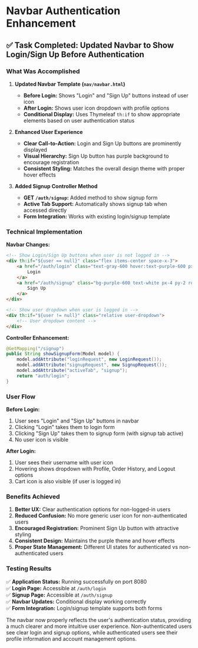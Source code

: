# Navbar Authentication Enhancement

## ✅ Task Completed: Updated Navbar to Show Login/Sign Up Before Authentication

### What Was Accomplished

1. **Updated Navbar Template (`nav/navbar.html`)**
   - **Before Login:** Shows "Login" and "Sign Up" buttons instead of user icon
   - **After Login:** Shows user icon dropdown with profile options
   - **Conditional Display:** Uses Thymeleaf `th:if` to show appropriate elements based on user authentication status

2. **Enhanced User Experience**
   - **Clear Call-to-Action:** Login and Sign Up buttons are prominently displayed
   - **Visual Hierarchy:** Sign Up button has purple background to encourage registration
   - **Consistent Styling:** Matches the overall design theme with proper hover effects

3. **Added Signup Controller Method**
   - **GET `/auth/signup`:** Added method to show signup form
   - **Active Tab Support:** Automatically shows signup tab when accessed directly
   - **Form Integration:** Works with existing login/signup template

### Technical Implementation

**Navbar Changes:**
```html
<!-- Show Login/Sign Up buttons when user is not logged in -->
<div th:if="${user == null}" class="flex items-center space-x-3">
    <a href="/auth/login" class="text-gray-600 hover:text-purple-600 px-3 py-2 rounded-lg hover:bg-purple-50">
        Login
    </a>
    <a href="/auth/signup" class="bg-purple-600 text-white px-4 py-2 rounded-lg hover:bg-purple-700">
        Sign Up
    </a>
</div>

<!-- Show user dropdown when user is logged in -->
<div th:if="${user != null}" class="relative user-dropdown">
    <!-- User dropdown content -->
</div>
```

**Controller Enhancement:**
```java
@GetMapping("/signup")
public String showSignupForm(Model model) {
    model.addAttribute("loginRequest", new LoginRequest());
    model.addAttribute("signupRequest", new SignupRequest());
    model.addAttribute("activeTab", "signup");
    return "auth/login";
}
```

### User Flow

**Before Login:**
1. User sees "Login" and "Sign Up" buttons in navbar
2. Clicking "Login" takes them to login form
3. Clicking "Sign Up" takes them to signup form (with signup tab active)
4. No user icon is visible

**After Login:**
1. User sees their username with user icon
2. Hovering shows dropdown with Profile, Order History, and Logout options
3. Cart icon is also visible (if user is logged in)

### Benefits Achieved

1. **Better UX:** Clear authentication options for non-logged-in users
2. **Reduced Confusion:** No more generic user icon for non-authenticated users
3. **Encouraged Registration:** Prominent Sign Up button with attractive styling
4. **Consistent Design:** Maintains the purple theme and hover effects
5. **Proper State Management:** Different UI states for authenticated vs non-authenticated users

### Testing Results

✅ **Application Status:** Running successfully on port 8080  
✅ **Login Page:** Accessible at `/auth/login`  
✅ **Signup Page:** Accessible at `/auth/signup`  
✅ **Navbar Updates:** Conditional display working correctly  
✅ **Form Integration:** Login/signup template supports both forms  

The navbar now properly reflects the user's authentication status, providing a much clearer and more intuitive user experience. Non-authenticated users see clear login and signup options, while authenticated users see their profile information and account management options. 